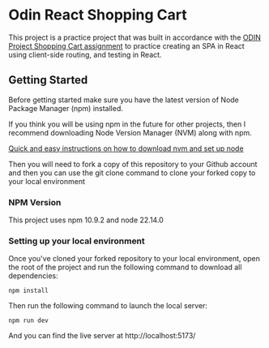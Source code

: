 # Odin React Shopping Cart

This project is a practice project that was built in accordance with the [ODIN Project Shopping Cart assignment](https://www.theodinproject.com/lessons/node-path-react-new-shopping-cart) to practice creating an SPA in React using client-side routing, and testing in React.

## Getting Started

Before getting started make sure you have the latest version of Node Package Manager (npm) installed.

If you think you will be using npm in the future for other projects, then I recommend downloading Node Version Manager (NVM) along with npm.

[Quick and easy instructions on how to download nvm and set up node](https://www.theodinproject.com/lessons/foundations-installing-node-js)

Then you will need to fork a copy of this repository to your Github account and then you can use the git clone command to clone your forked copy to your local environment

### NPM Version

This project uses   npm 10.9.2 and node 22.14.0

### Setting up your local environment

Once you've cloned your forked repository to your local environment, open the root of the project and run the following command to download all dependencies:

```
npm install
```

Then run the following command to launch the local server:
```
npm run dev
```

And you can find the live server at http://localhost:5173/
